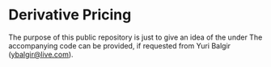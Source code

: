 # Derivative Pricing

  The purpose of this public repository is just to give an idea of the under The accompanying code can be provided, if requested from Yuri Balgir (ybalgir@live.com).
